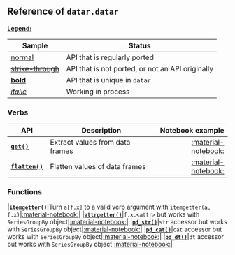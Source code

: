 <style>
.md-typeset__table {
   min-width: 100%;
}

.md-typeset table:not([class]) {
    display: table;
    max-width: 80%;
}
</style>

## Reference of `datar.datar`

<u>**Legend:**</u>

|Sample|Status|
|---|---|
|[normal]()|API that is regularly ported|
|<s>[strike-through]()</s>|API that is not ported, or not an API originally|
|[**bold**]()|API that is unique in `datar`|
|[_italic_]()|Working in process|

### Verbs

|API|Description|Notebook example|
|---|---|---:|
|[**`get()`**][2]|Extract values from data frames|[:material-notebook:][1]|
|[**`flatten()`**][2]|Flatten values of data frames|[:material-notebook:][1]|

### Functions

|[**`itemgetter()`**][3]|Turn `a[f.x]` to a valid verb argument with `itemgetter(a, f.x)`|[:material-notebook:][1]|
|[**`attrgetter()`**][4]|`f.x.<attr>` but works with `SeriesGroupBy` object|[:material-notebook:][1]|
|[**`pd_str()`**][4]|`str` accessor but works with `SeriesGroupBy` object|[:material-notebook:][1]|
|[**`pd_cat()`**][4]|`cat` accessor but works with `SeriesGroupBy` object|[:material-notebook:][1]|
|[**`pd_dt()`**][4]|`dt` accessor but works with `SeriesGroupBy` object|[:material-notebook:][1]|


[1]: ../../notebooks/datar
[2]: ../../api/datar.datar.verbs/#datar.datar.verbs.get
[3]: ../../api/datar.datar.verbs/#datar.datar.verbs.flatten
[4]: ../../api/datar.datar.funcs/#datar.datar.funcs.itemgetter
[5]: ../../api/datar.datar.funcs/#datar.datar.funcs.attrgetter
[6]: ../../api/datar.datar.funcs/#datar.datar.funcs.pd_str
[7]: ../../api/datar.datar.funcs/#datar.datar.funcs.pd_cat
[8]: ../../api/datar.datar.funcs/#datar.datar.funcs.pd_dt
